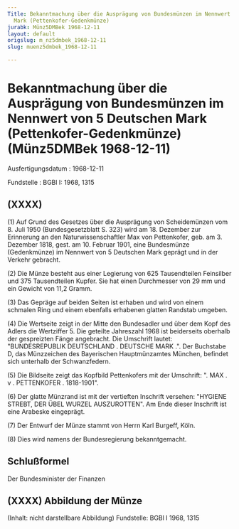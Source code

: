 ```yaml
---
Title: Bekanntmachung über die Ausprägung von Bundesmünzen im Nennwert von 5 Deutschen
  Mark (Pettenkofer-Gedenkmünze)
jurabk: Münz5DMBek 1968-12-11
layout: default
origslug: m_nz5dmbek_1968-12-11
slug: muenz5dmbek_1968-12-11

---
```


# Bekanntmachung über die Ausprägung von Bundesmünzen im Nennwert von 5 Deutschen Mark (Pettenkofer-Gedenkmünze) (Münz5DMBek 1968-12-11)

Ausfertigungsdatum
:   1968-12-11

Fundstelle
:   BGBl I: 1968, 1315



## (XXXX)

(1) Auf Grund des Gesetzes über die Ausprägung von Scheidemünzen vom 8. Juli 1950 (Bundesgesetzblatt S. 323) wird am 18. Dezember zur Erinnerung an den Naturwissenschaftler Max von Pettenkofer, geb. am 3. Dezember 1818, gest. am 10. Februar 1901, eine Bundesmünze (Gedenkmünze) im Nennwert von 5 Deutschen Mark geprägt und in der Verkehr gebracht.

(2) Die Münze besteht aus einer Legierung von 625 Tausendteilen Feinsilber und 375 Tausendteilen Kupfer. Sie hat einen Durchmesser von 29 mm und ein Gewicht von 11,2 Gramm.

(3) Das Gepräge auf beiden Seiten ist erhaben und wird von einem schmalen Ring und einem ebenfalls erhabenen glatten Randstab umgeben.

(4) Die Wertseite zeigt in der Mitte den Bundesadler und über dem Kopf des Adlers die Wertziffer 5. Die geteilte Jahreszahl 1968 ist beiderseits oberhalb der gespreizten Fänge angebracht. Die Umschrift lautet: "BUNDESREPUBLIK DEUTSCHLAND . DEUTSCHE MARK .". Der Buchstabe D, das Münzzeichen des Bayerischen Hauptmünzamtes München, befindet sich unterhalb der Schwanzfedern.

(5) Die Bildseite zeigt das Kopfbild Pettenkofers mit der Umschrift: ". MAX . v . PETTENKOFER . 1818-1901".

(6) Der glatte Münzrand ist mit der vertieften Inschrift versehen: "HYGIENE STREBT, DER ÜBEL WURZEL AUSZUROTTEN". Am Ende dieser Inschrift ist eine Arabeske eingeprägt.

(7) Der Entwurf der Münze stammt von Herrn Karl Burgeff, Köln.

(8) Dies wird namens der Bundesregierung bekanntgemacht.


## Schlußformel

Der Bundesminister der Finanzen


## (XXXX) Abbildung der Münze

(Inhalt: nicht darstellbare Abbildung)
Fundstelle: BGBl I 1968, 1315

